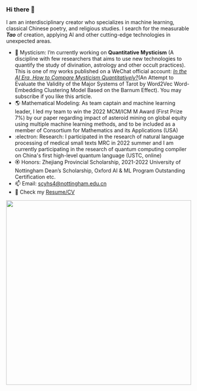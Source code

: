 ### Hi there :bouquet:

I am an interdisciplinary creator who specializes in machine learning, classical Chinese poetry, and religious studies. 
I search for the measurable ***Tao*** of creation, applying AI and other cutting-edge technologies in unexpected areas.
<!--
**Sunhotep/Sunhotep** is a ✨ _special_ ✨ repository because its `README.md` (this file) appears on your GitHub profile.

Here are some ideas to get you started:

- 🔭 I’m currently working on Quantitative Mysticism (A discipline with few researchers that aims to use new technologies to quantify the study of divination, astrology and other occult practices)
- 🌱 I’m currently learning ...
- 👯 I’m looking to collaborate on ...
- 🤔 I’m looking for help with ...
- 💬 Ask me about ...
- 📫 How to reach me: ...
- 😄 Pronouns: ...
- ⚡ Fun fact: ...
-->
- 🔮 Mysticism: I’m currently working on **Quantitative Mysticism** (A discipline with few researchers that aims to use new technologies to quantify the study of divination, astrology and other occult practices). This is one of my works published on a WeChat official account: [*In the AI Era, How to Compare Mysticism Quantitatively?*](https://mp.weixin.qq.com/s/5g5VZLNrwtjUNY1UV4_SXg)(An Attempt to Evaluate the Validity of the Major Systems of Tarot by Word2Vec Word-Embedding Clustering Model Based on the Barnum Effect). You may subscribe if you like this article.
- :earth_americas: Mathematical Modeling: As team captain and machine learning leader, I led my team to win the 2022 MCM/ICM M Award (First Prize 7%) by our paper regarding impact of asteroid mining on global equity using multiple machine learning methods, and to be included as a member of Consortium for Mathematics and its Applications (USA)
- :electron: Research: I participated in the research of natural language processing of medical small texts MRC in 2022 summer and I am currently participating in the research of quantum computing compiler on China's first high-level quantum language (USTC, online)
- :rosette: Honors: Zhejiang Provincial Scholarship, 2021-2022 University of Nottingham Dean’s Scholarship, Oxford AI & ML Program Outstanding Certification etc.
- 📫 Email: scyhs4@nottingham.edu.cn
- 🧸 Check my [Resume/CV](https://github.com/Sunhotep/Sunhotep/blob/main/Long-CV.pdf)
<img src="https://github.com/Sunhotep/Sunhotep/blob/main/hello-sthtp-welcome.png" width="500">
